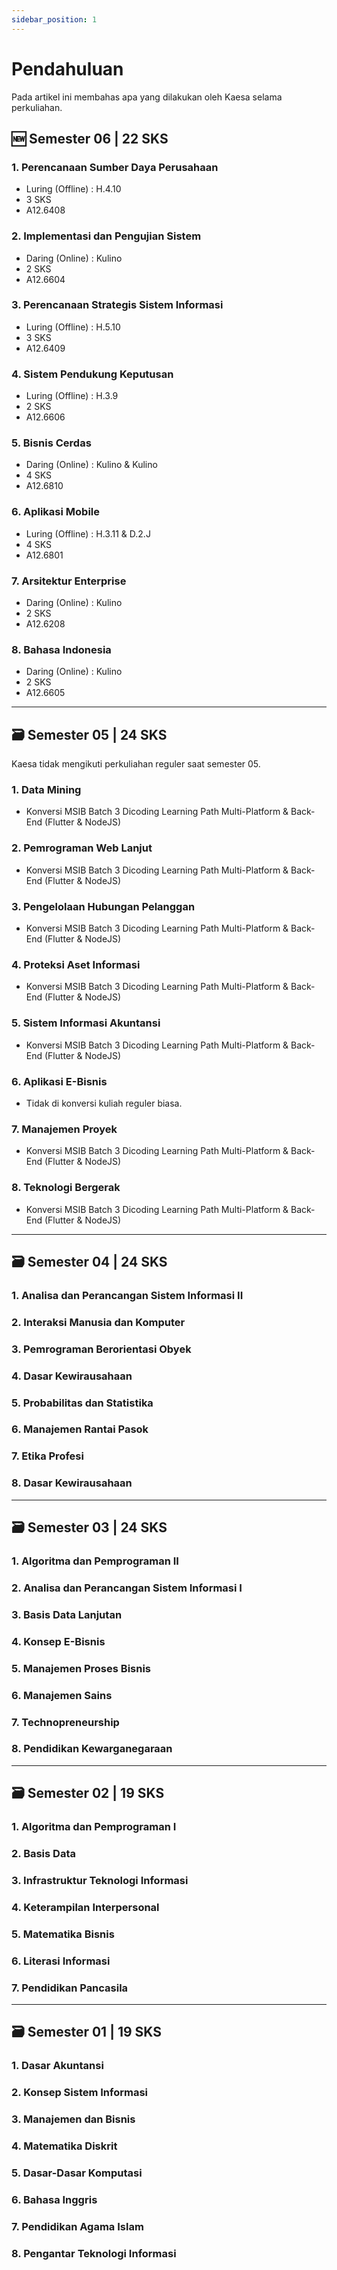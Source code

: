 ```yaml
---
sidebar_position: 1
---
```


# Pendahuluan

Pada artikel ini membahas apa yang dilakukan oleh Kaesa selama perkuliahan.

## 🆕 Semester 06 | 22 SKS

### 1. Perencanaan Sumber Daya Perusahaan

- Luring (Offline) : H.4.10
- 3 SKS
- A12.6408

### 2. Implementasi dan Pengujian Sistem

- Daring (Online) : Kulino
- 2 SKS
- A12.6604

### 3. Perencanaan Strategis Sistem Informasi

- Luring (Offline) : H.5.10
- 3 SKS
- A12.6409

### 4. Sistem Pendukung Keputusan

- Luring (Offline) : H.3.9
- 2 SKS
- A12.6606

### 5. Bisnis Cerdas

- Daring (Online) : Kulino & Kulino
- 4 SKS
- A12.6810

### 6. Aplikasi Mobile

- Luring (Offline) : H.3.11 & D.2.J
- 4 SKS
- A12.6801

### 7. Arsitektur Enterprise

- Daring (Online) : Kulino
- 2 SKS
- A12.6208

### 8. Bahasa Indonesia

- Daring (Online) : Kulino
- 2 SKS
- A12.6605

---

## 🗃 Semester 05 | 24 SKS

Kaesa tidak mengikuti perkuliahan reguler saat semester 05.

### 1. Data Mining

- Konversi MSIB Batch 3 Dicoding Learning Path Multi-Platform & Back-End (Flutter & NodeJS)

### 2. Pemrograman Web Lanjut

- Konversi MSIB Batch 3 Dicoding Learning Path Multi-Platform & Back-End (Flutter & NodeJS)

### 3. Pengelolaan Hubungan Pelanggan

- Konversi MSIB Batch 3 Dicoding Learning Path Multi-Platform & Back-End (Flutter & NodeJS)

### 4. Proteksi Aset Informasi

- Konversi MSIB Batch 3 Dicoding Learning Path Multi-Platform & Back-End (Flutter & NodeJS)

### 5. Sistem Informasi Akuntansi

- Konversi MSIB Batch 3 Dicoding Learning Path Multi-Platform & Back-End (Flutter & NodeJS)

### 6. Aplikasi E-Bisnis

- Tidak di konversi kuliah reguler biasa.

### 7. Manajemen Proyek

- Konversi MSIB Batch 3 Dicoding Learning Path Multi-Platform & Back-End (Flutter & NodeJS)

### 8. Teknologi Bergerak

- Konversi MSIB Batch 3 Dicoding Learning Path Multi-Platform & Back-End (Flutter & NodeJS)

---

## 🗃 Semester 04 | 24 SKS

### 1. Analisa dan Perancangan Sistem Informasi II

### 2. Interaksi Manusia dan Komputer

### 3. Pemrograman Berorientasi Obyek

### 4. Dasar Kewirausahaan

### 5. Probabilitas dan Statistika

### 6. Manajemen Rantai Pasok

### 7. Etika Profesi

### 8. Dasar Kewirausahaan

---

## 🗃 Semester 03 | 24 SKS

### 1. Algoritma dan Pemprograman II

### 2. Analisa dan Perancangan Sistem Informasi I

### 3. Basis Data Lanjutan

### 4. Konsep E-Bisnis

### 5. Manajemen Proses Bisnis

### 6. Manajemen Sains

### 7. Technopreneurship

### 8. Pendidikan Kewarganegaraan

---

## 🗃 Semester 02 | 19 SKS

### 1. Algoritma dan Pemprograman I

### 2. Basis Data

### 3. Infrastruktur Teknologi Informasi

### 4. Keterampilan Interpersonal

### 5. Matematika Bisnis

### 6. Literasi Informasi

### 7. Pendidikan Pancasila

---

## 🗃 Semester 01 | 19 SKS

### 1. Dasar Akuntansi

### 2. Konsep Sistem Informasi

### 3. Manajemen dan Bisnis

### 4. Matematika Diskrit

### 5. Dasar-Dasar Komputasi

### 6. Bahasa Inggris

### 7. Pendidikan Agama Islam

### 8. Pengantar Teknologi Informasi
